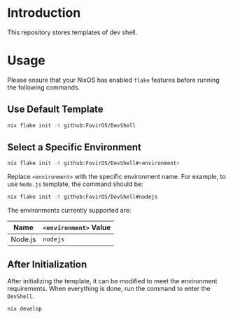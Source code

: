 # Introduction

This repository stores templates of dev shell.

# Usage

Please ensure that your NixOS has enabled `flake` features before running the following commands.

## Use Default Template

```bash
nix flake init -t github:FovirOS/DevShell
```

## Select a Specific Environment

```bash
nix flake init -t github:FovirOS/DevShell#<environment>
```

Replace `<environment>` with the specific environment name. For example, to use `Node.js` template, the command should be:

```bash
nix flake init -t github:FovirOS/DevShell#nodejs
```

The environments currently supported are:

| Name | `<environment>` Value |
| --- | --- |
| Node.js | `nodejs` |

## After Initialization

After initializing the template, it can be modified to meet the environment requirements. When everything is done, run the command to enter the `DevShell`.

```bash
nix develop
```
